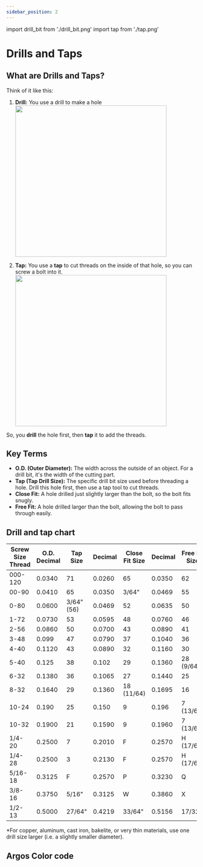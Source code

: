 ```yaml
---
sidebar_position: 2
---
```

import drill_bit from './drill_bit.png'
import tap from './tap.png'


# Drills and Taps

## What are Drills and Taps?

Think of it like this:
1.  **Drill:** You use a drill to make a hole
    <img src={drill_bit} width="400"/>

2.  **Tap:** You use a **tap** to cut threads on the inside of that hole, so you can screw a bolt into it.
    <img src={tap} width="400"/>

So, you **drill** the hole first, then **tap** it to add the threads.

## Key Terms
- **O.D. (Outer Diameter):** The width across the outside of an object. For a drill bit, it's the width of the cutting part.
- **Tap (Tap Drill Size):** The specific drill bit size used before threading a hole. Drill this hole first, then use a tap tool to cut threads.
- **Close Fit:** A hole drilled just slightly larger than the bolt, so the bolt fits snugly.
- **Free Fit:** A hole drilled larger than the bolt, allowing the bolt to pass through easily.

## Drill and tap chart

| Screw Size Thread | O.D. Decimal | Tap Size | Decimal | Close Fit Size | Decimal | Free Fit Size | Decimal |
|-------------------|--------------|----------|---------|----------------|---------|---------------|---------|
| 000-120 | 0.0340 | 71 | 0.0260 | 65 | 0.0350 | 62 | 0.0380 |
| 00-90 | 0.0410 | 65 | 0.0350 | 3/64" | 0.0469 | 55 | 0.0520 |
| 0-80 | 0.0600 | 3/64" (56) | 0.0469 | 52 | 0.0635 | 50 | 0.0700 |
| 1-72 | 0.0730 | 53 | 0.0595 | 48 | 0.0760 | 46 | 0.0810 |
| 2-56 | 0.0860 | 50 | 0.0700 | 43 | 0.0890 | 41 | 0.0960 |
| 3-48 | 0.099 | 47 | 0.0790 | 37 | 0.1040 | 36 | 0.1065 |
| 4-40 | 0.1120 | 43 | 0.0890 | 32 | 0.1160 | 30 | 0.1285 |
| 5-40 | 0.125 | 38 | 0.102 | 29 | 0.1360 | 28 (9/64) | 0.1405 |
| 6-32 | 0.1380 | 36 | 0.1065 | 27 | 0.1440 | 25 | 0.1495 |
| 8-32 | 0.1640 | 29 | 0.1360 | 18 (11/64) | 0.1695 | 16 | 0.1770 |
| 10-24 | 0.190 | 25 | 0.150 | 9 | 0.196 | 7 (13/64) | 0.2010 |
| 10-32 | 0.1900 | 21 | 0.1590 | 9 | 0.1960 | 7 (13/64) | 0.2010 |
| 1/4-20 | 0.2500 | 7 | 0.2010 | F | 0.2570 | H (17/64) | 0.2660 |
| 1/4-28 | 0.2500 | 3 | 0.2130 | F | 0.2570 | H (17/64) | 0.2660 |
| 5/16-18 | 0.3125 | F | 0.2570 | P | 0.3230 | Q | 0.3320 |
| 3/8-16 | 0.3750 | 5/16" | 0.3125 | W | 0.3860 | X | 0.3970 |
| 1/2-13 | 0.5000 | 27/64" | 0.4219 | 33/64" | 0.5156 | 17/32" | 0.5312 |

*For copper, aluminum, cast iron, bakelite, or very thin materials, use one drill size larger (i.e. a slightly smaller diameter).

## Argos Color code
 
